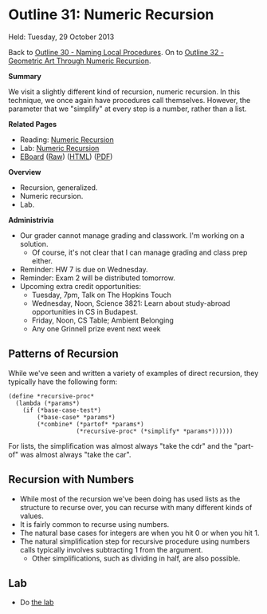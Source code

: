 Outline 31: Numeric Recursion
=============================

Held: Tuesday, 29 October 2013

Back to [Outline 30 - Naming Local Procedures](outline.30.html).
On to [Outline 32 - Geometric Art Through Numeric Recursion](outline.32.html).

**Summary**

We visit a slightly different kind of recursion, numeric recursion.  In
this technique, we once again have procedures call themselves.  However,
the parameter that we "simplify" at every step is a number, rather
than a list.

**Related Pages**

* Reading: [Numeric Recursion](../readings/numeric-recursion-reading.html)
* Lab: [Numeric Recursion](../labs/numeric-recursion-lab.html)
* [EBoard](../eboards/31.md) 
  ([Raw](../eboards/31.md))
  ([HTML](../eboards/31.html))
  ([PDF](../eboards/31.pdf))

**Overview**

* Recursion, generalized.
* Numeric recursion.
* Lab.

**Administrivia**

* Our grader cannot manage grading and classwork.  I'm working on a solution.
    * Of course, it's not clear that I can manage grading and class prep either.
* Reminder: HW 7 is due on Wednesday.
* Reminder: Exam 2 will be distributed tomorrow.
* Upcoming extra credit opportunities:
    * Tuesday, 7pm, Talk on The Hopkins Touch
    * Wednesday, Noon, Science 3821: Learn about study-abroad opportunities
      in CS in Budapest.
    * Friday, Noon, CS Table; Ambient Belonging
    * Any one Grinnell prize event next week

Patterns of Recursion
---------------------

While we've seen and written a variety of examples of direct recursion, 
they typically have the following form:

    (define *recursive-proc*
      (lambda (*params*)
        (if (*base-case-test*)
            (*base-case* *params*)
            (*combine* (*partof* *params*)
                       (*recursive-proc* (*simplify* *params*))))))

For lists, the simplification was almost always "take the cdr"
and the "part-of" was almost always "take the car".

Recursion with Numbers
----------------------

* While most of the recursion we've been doing has used lists as the structure to recurse over, you can recurse with many different kinds of values.
* It is fairly common to recurse using numbers.
* The natural base cases for integers are when you hit 0 or when you hit 1.
* The natural simplification step for recursive procedure using numbers calls typically involves subtracting 1 from the argument.
    * Other simplifications, such as dividing in half, are also possible.

Lab
---

* Do [the lab](../Labs/numeric-recursion.html)



